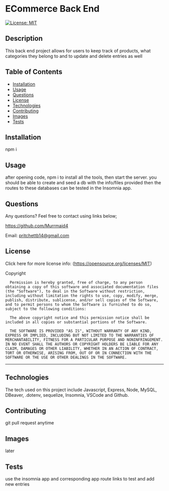 # ECommerce Back End

  [![License: MIT](https://img.shields.io/badge/License-MIT-yellow.svg)](https://opensource.org/licenses/MIT) 

## Description

This back end project allows for users to keep track of products, what categories they belong to and to update and delete entries as well

## Table of Contents 

  - [Installation](#installation)
  - [Usage](#usage)
  - [Questions](#questions)
  - [License](#license)
  - [Technologies](#technologies)
  - [Contributing](#contributing)
  - [Images](#images)
  - [Tests](#tests)

## Installation

npm i 
 
## Usage
after opening code, npm i to install all the tools, then start the server. you should be able to create and seed a db with the info/files provided then the routes to these databases can be tested in the Insomnia app. 
 
## Questions
  Any questions? Feel free to contact using links below;

  https://github.com/Murrmaid4
  
  Email: pritchettb14@gmail.com
  
## License
  Click here for more license info: (https://opensource.org/licenses/MIT)

   Copyright 

      Permission is hereby granted, free of charge, to any person obtaining a copy of this software and associated documentation files (the "Software"), to deal in the Software without restriction, including without limitation the rights to use, copy, modify, merge, publish, distribute, sublicense, and/or sell copies of the Software, and to permit persons to whom the Software is furnished to do so, subject to the following conditions:
      
      The above copyright notice and this permission notice shall be included in all copies or substantial portions of the Software.
      
      THE SOFTWARE IS PROVIDED "AS IS", WITHOUT WARRANTY OF ANY KIND, EXPRESS OR IMPLIED, INCLUDING BUT NOT LIMITED TO THE WARRANTIES OF MERCHANTABILITY, FITNESS FOR A PARTICULAR PURPOSE AND NONINFRINGEMENT. IN NO EVENT SHALL THE AUTHORS OR COPYRIGHT HOLDERS BE LIABLE FOR ANY CLAIM, DAMAGES OR OTHER LIABILITY, WHETHER IN AN ACTION OF CONTRACT, TORT OR OTHERWISE, ARISING FROM, OUT OF OR IN CONNECTION WITH THE SOFTWARE OR THE USE OR OTHER DEALINGS IN THE SOFTWARE.

  ---
  
## Technologies

The tech used on this project include Javascript, Express, Node, MySQL, DBeaver, .dotenv, sequelize, Insomnia, VSCode and Github.

## Contributing
 git pull request anytime

## Images
later
 
## Tests
 use the insomnia app and corresponding app route links to test and add new entries 

 
